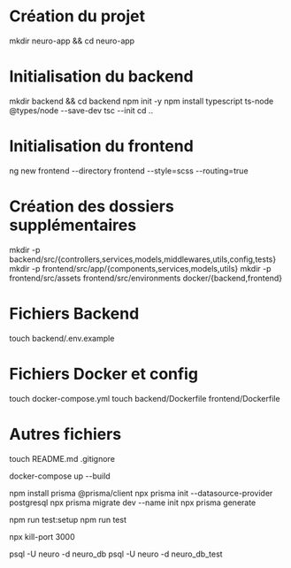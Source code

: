 # Création du projet
mkdir neuro-app && cd neuro-app

# Initialisation du backend
mkdir backend && cd backend
npm init -y
npm install typescript ts-node @types/node --save-dev
tsc --init
cd ..

# Initialisation du frontend
ng new frontend --directory frontend --style=scss --routing=true

# Création des dossiers supplémentaires
mkdir -p backend/src/{controllers,services,models,middlewares,utils,config,tests}
mkdir -p frontend/src/app/{components,services,models,utils}
mkdir -p frontend/src/assets frontend/src/environments docker/{backend,frontend}

# Fichiers Backend
touch backend/.env.example

# Fichiers Docker et config
touch docker-compose.yml
touch backend/Dockerfile frontend/Dockerfile

# Autres fichiers
touch README.md .gitignore

docker-compose up --build

npm install prisma @prisma/client
npx prisma init --datasource-provider postgresql
npx prisma migrate dev --name init
npx prisma generate

npm run test:setup
npm run test

npx kill-port 3000

psql -U neuro -d neuro_db
psql -U neuro -d neuro_db_test
